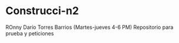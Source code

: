 # Construcci-n2

ROnny Darío Torres Barrios (Martes-jueves 4-6 PM)
Repositorio para prueba y peticiones
